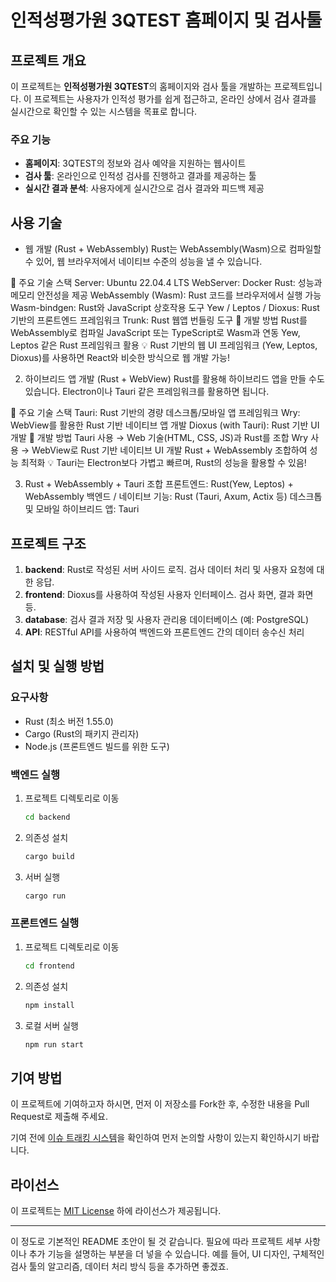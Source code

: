 # 인적성평가원 3QTEST 홈페이지 및 검사툴

## 프로젝트 개요

이 프로젝트는 **인적성평가원 3QTEST**의 홈페이지와 검사 툴을 개발하는 프로젝트입니다. 이 프로젝트는 사용자가 인적성 평가를 쉽게 접근하고, 온라인 상에서 검사 결과를 실시간으로 확인할 수 있는 시스템을 목표로 합니다.

### 주요 기능

* **홈페이지**: 3QTEST의 정보와 검사 예약을 지원하는 웹사이트
* **검사 툴**: 온라인으로 인적성 검사를 진행하고 결과를 제공하는 툴
* **실시간 결과 분석**: 사용자에게 실시간으로 검사 결과와 피드백 제공

## 사용 기술

* 웹 개발 (Rust + WebAssembly)
     Rust는 WebAssembly(Wasm)으로 컴파일할 수 있어, 웹 브라우저에서 네이티브 수준의 성능을 낼 수 있습니다.

🔹 주요 기술 스택
Server: Ubuntu 22.04.4 LTS
WebServer: Docker
Rust: 성능과 메모리 안전성을 제공
WebAssembly (Wasm): Rust 코드를 브라우저에서 실행 가능
Wasm-bindgen: Rust와 JavaScript 상호작용 도구
Yew / Leptos / Dioxus: Rust 기반의 프론트엔드 프레임워크
Trunk: Rust 웹앱 번들링 도구
🔹 개발 방법
Rust를 WebAssembly로 컴파일
JavaScript 또는 TypeScript로 Wasm과 연동
Yew, Leptos 같은 Rust 프레임워크 활용
💡 Rust 기반의 웹 UI 프레임워크 (Yew, Leptos, Dioxus)를 사용하면 React와 비슷한 방식으로 웹 개발 가능!

2. 하이브리드 앱 개발 (Rust + WebView)
Rust를 활용해 하이브리드 앱을 만들 수도 있습니다. Electron이나 Tauri 같은 프레임워크를 활용하면 됩니다.

🔹 주요 기술 스택
Tauri: Rust 기반의 경량 데스크톱/모바일 앱 프레임워크
Wry: WebView를 활용한 Rust 기반 네이티브 앱 개발
Dioxus (with Tauri): Rust 기반 UI 개발
🔹 개발 방법
Tauri 사용 → Web 기술(HTML, CSS, JS)과 Rust를 조합
Wry 사용 → WebView로 Rust 기반 네이티브 UI 개발
Rust + WebAssembly 조합하여 성능 최적화
💡 Tauri는 Electron보다 가볍고 빠르며, Rust의 성능을 활용할 수 있음!

3. Rust + WebAssembly + Tauri 조합
프론트엔드: Rust(Yew, Leptos) + WebAssembly
백엔드 / 네이티브 기능: Rust (Tauri, Axum, Actix 등)
데스크톱 및 모바일 하이브리드 앱: Tauri

## 프로젝트 구조

1. **backend**: Rust로 작성된 서버 사이드 로직. 검사 데이터 처리 및 사용자 요청에 대한 응답.
2. **frontend**: Dioxus를 사용하여 작성된 사용자 인터페이스. 검사 화면, 결과 화면 등.
3. **database**: 검사 결과 저장 및 사용자 관리용 데이터베이스 (예: PostgreSQL)
4. **API**: RESTful API를 사용하여 백엔드와 프론트엔드 간의 데이터 송수신 처리

## 설치 및 실행 방법

### 요구사항

* Rust (최소 버전 1.55.0)
* Cargo (Rust의 패키지 관리자)
* Node.js (프론트엔드 빌드를 위한 도구)

### 백엔드 실행

1. 프로젝트 디렉토리로 이동

   ```bash
   cd backend
   ```
2. 의존성 설치

   ```bash
   cargo build
   ```
3. 서버 실행

   ```bash
   cargo run
   ```

### 프론트엔드 실행

1. 프로젝트 디렉토리로 이동

   ```bash
   cd frontend
   ```
2. 의존성 설치

   ```bash
   npm install
   ```
3. 로컬 서버 실행

   ```bash
   npm run start
   ```

## 기여 방법

이 프로젝트에 기여하고자 하시면, 먼저 이 저장소를 Fork한 후, 수정한 내용을 Pull Request로 제출해 주세요.

기여 전에 [이슈 트래킹 시스템](https://github.com/your-repo/issues)을 확인하여 먼저 논의할 사항이 있는지 확인하시기 바랍니다.

## 라이선스

이 프로젝트는 [MIT License](LICENSE) 하에 라이선스가 제공됩니다.

---

이 정도로 기본적인 README 초안이 될 것 같습니다. 필요에 따라 프로젝트 세부 사항이나 추가 기능을 설명하는 부분을 더 넣을 수 있습니다. 예를 들어, UI 디자인, 구체적인 검사 툴의 알고리즘, 데이터 처리 방식 등을 추가하면 좋겠죠.
